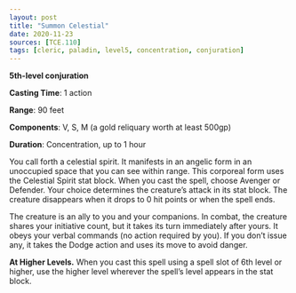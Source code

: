 ```yaml
---
layout: post
title: "Summon Celestial"
date: 2020-11-23
sources: [TCE.110]
tags: [cleric, paladin, level5, concentration, conjuration]
---
```


**5th-level conjuration**

**Casting Time**: 1 action

**Range**: 90 feet

**Components**: V, S, M (a gold reliquary worth at least 500gp)

**Duration**: Concentration, up to 1 hour

You call forth a celestial spirit. It manifests in an angelic form in an unoccupied space that you can see within range. This corporeal form uses the Celestial Spirit stat block. When you cast the spell, choose Avenger or Defender. Your choice determines the creature’s attack in its stat block. The creature disappears when it drops to 0 hit points or when the spell ends.

The creature is an ally to you and your companions. In combat, the creature shares your initiative count, but it takes its turn immediately after yours. It obeys your verbal commands (no action required by you). If you don’t issue any, it takes the Dodge action and uses its move to avoid danger.

**At Higher Levels.** When you cast this spell using a spell slot of 6th level or higher, use the higher level wherever the spell’s level appears in the stat block.
